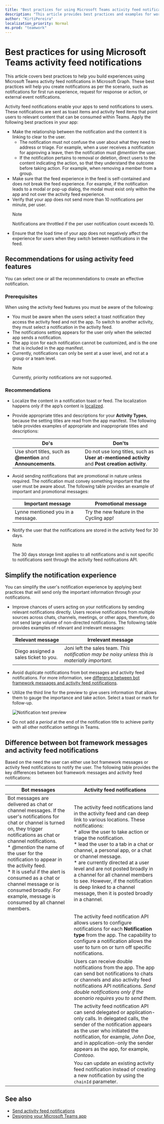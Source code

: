 ```yaml
---
title: "Best practices for using Microsoft Teams activity feed notifications"
description: "This article provides best practices and examples for working with activity feed notifications in Microsoft Graph."
author: "KirtiPereira"
localization_priority: Normal
ms.prod: "teamwork"
---
```


# Best practices for using Microsoft Teams activity feed notifications

This article covers best practices to help you build experiences using Microsoft Teams activity feed notifications in Microsoft Graph. These best practices will help you create notifications as per the scenario, such as notifications for first run experience, request for response or action, or external event notifications.

Activity feed notifications enable your apps to send notifications to users. These notifications are sent as toast items and activity feed items that point users to relevant content that can be consumed within Teams. Apply the following best practices in your app:

* Make the relationship between the notification and the content it is linking to clear to the user.
    * The notification must not confuse the user about what they need to address or triage. For example, when a user receives a notification for approving a leave, then the notification must *@mention* the user.
    * If the notification pertains to removal or deletion, direct users to the content indicating the action, so that they understand the outcome before taking action. For example, when removing a member from a group.
* Make sure that the feed experience in the feed is self-contained and does not break the feed experience. For example, if the notification leads to a modal or pop-up dialog, the modal must exist only within the app and not over the activity feed experience.
* Verify that your app does not send more than 10 notifications per minute, per user. 
  > [!NOTE]
  > Notifications are throttled if the per user notification count exceeds 10.
* Ensure that the load time of your app does not negatively affect the experience for users when they switch between notifications in the feed.

## Recommendations for using activity feed features

You can select one or all the recommendations to create an effective notification.

### Prerequisites

When using the activity feed features you must be aware of the following:
  * You must be aware when the users select a toast notification they access the activity feed and not the app. To switch to another activity, they must select a notification in the activity feed.
  * The notifications setting appears for the user only when the selected app sends a notification.
  * The app icon for each notification cannot be customized, and is the one that is included in the app manifest.
  * Currently, notifications can only be sent at a user level, and not at a group or a team level.
    > [!NOTE]
    > Currently, priority notifications are not supported.

### Recommendations

* Localize the content in a notification toast or feed. The localization happens only if the app’s content is [localized](/platform/concepts/build-and-test/apps-localization).
* Provide appropriate titles and descriptions for your **Activity Types**, because the setting titles are read from the app manifest. The following table provides examples of appropriate and inappropriate titles and descriptions:

   | **Do's** | **Don'ts** |
   |-----------------|-------------------|
   |Use short titles, such as **@mention** and **Announcements**. | Do not use long titles, such as **User at-mentioned activity** and **Post creation activity**. |
 
* Avoid sending notifications that are promotional in nature unless required. The notification must convey something important that the user must be aware about. The following table provides an example of important and promotional messages:

  | **Important message** | **Promotional message** |
  |-----------------------|-------------------------|
  | Lynne mentioned you in a message. | Try the new feature in the Cycling app! |

* Notify the user that the notifications are stored in the activity feed for 30 days. 
  > [!NOTE]
  > The 30 days storage limit applies to all notifications and is not specific to notifications sent through the activity feed notifications API.

## Simplify the notification experience

You can simplify the user's notification experience by applying best practices that will send only the important information through your notifications.

* Improve chances of users acting on your notifications by sending relevant notifications directly. Users receive notifications from multiple sources across chats, channels, meetings, or other apps, therefore, do not send large volume of non-directed notifications. The following table provides examples of relevant and irrelevant messages:

  |**Relevant message** | **Irrelevant message** |
  |---------------------|-------------------------|
  | Diego assigned a sales ticket to you. | Joni left the sales team. *This notification may be noisy unless this is materially important.* |
  
* Avoid duplicate notifications from bot messages and activity feed notifications. For more information, see [difference between bot framework messages and activity feed notifications](#difference-between-bot-framework-messages-and-activity-feed-notifications).
* Utilize the third line for the preview to give users information that allows them to gauge the importance and take action. Select a toast or mark for follow-up.

  ![Notification text preview](../concepts/images/notification-preview.png)
* Do not add a *period* at the end of the notification title to achieve parity with all other notification settings in Teams.

## Difference between bot framework messages and activity feed notifications

Based on the need the user can either use bot framework messages or activity feed notifications to notify the user. The following table provides the key differences between bot framework messages and activity feed notifications:

|**Bot messages**|**Activity feed notifications**|
|------------------------------------------------------------|------------------------------------------------|
| Bot messages are delivered as chat or channel messages. If the user's notifications for chat or channel is turned on, they trigger notifications as chat or channel notifications. </br> * *@mention* the name of the user for the notification to appear in the activity feed. </br> * It is useful if the alert is consumed as a chat or channel message or is consumed broadly. For example, message is consumed by all channel members.| The activity feed notifications land in the activity feed and can deep link to various locations. These notifications:</br> * allow the user to take action or triage the notification. </br> * lead the user to a tab in a chat or channel, a personal app, or a chat or channel message. </br> * are currently directed at a user level and are not posted broadly in a channel for all channel members to see. However, if the notification is deep linked to a channel message, then it is posted broadly in a channel. |
|  |The activity feed notification API allows users to configure notifications for each **Notification type** from the app. The capability to configure a notification allows the user to turn on or turn off specific notifications. |
| |Users can receive double notifications from the app. The app can send bot notifications to chats or channels and also activity feed notifications API notifications. *Send double notifications only if the scenario requires you to send them.* |
| | The activity feed notification API can send delegated or application-only calls. In delegated calls, the sender of the notification appears as the user who initiated the notification, for example, *John Doe*, and in application-only the sender appears as the app, for example, *Contoso*. |
| | You can update an existing activity feed notification instead of creating a new notification by using the `chainId` parameter.|

  
## See also
* [Send activity feed notifications](teams-send-activityfeednotifications.md)
* [Designing your Microsoft Teams app](/platform/concepts/design/design-teams-app-overview)
